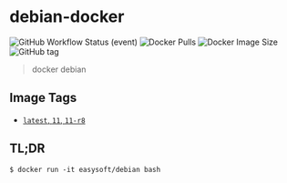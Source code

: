 # debian-docker

![GitHub Workflow Status (event)](https://img.shields.io/github/actions/workflow/status/quicklyon/debian-docker/docker.yml?style=flat-square)
![Docker Pulls](https://img.shields.io/docker/pulls/easysoft/debian?style=flat-square)
![Docker Image Size](https://img.shields.io/docker/image-size/easysoft/debian?style=flat-square)
![GitHub tag](https://img.shields.io/github/v/tag/quicklyon/debian-docker?style=flat-square)

> docker debian

## Image Tags

* [`latest`, `11`, `11-r8`](https://github.com/quicklyon/debian-docker/blob/11-r7/Dockerfile)

## TL;DR

```console
$ docker run -it easysoft/debian bash
```
